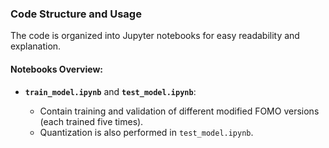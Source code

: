 ### Code Structure and Usage

The code is organized into Jupyter notebooks for easy readability and explanation.

#### Notebooks Overview:

* **`train_model.ipynb`** and **`test_model.ipynb`**:

  * Contain training and validation of different modified FOMO versions (each trained five times).
  * Quantization is also performed in `test_model.ipynb`.